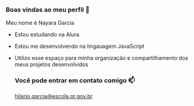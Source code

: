 ### Boas vindas ao meu perfil 🖤

Meu nome é Nayara Garcia

- Estou estudando na Alura
- Estou me desenvolvendo na lingauagem JavaScript
- Utilizo esse espaço para minha organização e compartilhamento dos meus projetos desenvolvidos

  ### Você pode entrar em contato comigo 📫

  hilario.garcia@escola.pr.gov.br
